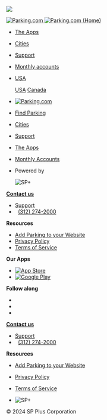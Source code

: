 ![](https://www.facebook.com/tr?id=1520126381624271&ev=PageView&noscript=1)  

 [![Parking.com](/img/unity/logo_header_mobile.png) ![Parking.com (Home)](/img/unity/img_logo_mobile_drk@2x.png)](https://parking.com/)

* [The Apps](https://parking.com/apps)
* [Cities](https://parking.com/cities)
* [Support](https://parking.com/support)
* [Monthly accounts](https://parking.com/monthly/account_access)
* [USA](javascript:void(0))
    
    [USA](https://parking.com/) [Canada](https://parking.com/ca)
    

* [![Parking.com](/img/unity/logo_header_mobile.png)](https://parking.com/)
* [Find Parking](https://parking.com/)
* [Cities](https://parking.com/cities)
* [Support](https://parking.com/support)
* [The Apps](https://parking.com/apps)
* [Monthly Accounts](https://parking.com/monthly/account_access)
* Powered by
    
    ![SP+](/img/unity/SP+ParkingLogo_footer.png)
    

**[Contact us](http://contact.parking.com/)**

* [Support](https://parking.com/support)
*   [(312) 274-2000](tel:3122742000)

**Resources**

* [Add Parking to your Website](https://parking.com/how-to-add-parking-info-to-your-website)
* [Privacy Policy](https://parking.com/privacy-policy/)
* [Terms of Service](https://parking.com/terms-and-conditions/)

**Our Apps**

* [![App Store](/img/unity/download-on-appstore-border.svg)](https://itunes.apple.com/us/app/parking-com/id1414389805?ls=1&mt=8)
* [![Google Play](/img/unity/btn_app_store_android_white@2x.png)](https://play.google.com/store/apps/details?id=com.spplus.parking)

**Follow along**

* [](https://www.facebook.com/parkingcom "Facebook")
* [](https://www.twitter.com/com_parking "Twitter")
* [](https://www.instagram.com/parkingcom "Instagram")

**[Contact us](http://contact.parking.com/)**

* [Support](https://parking.com/support)
*   [(312) 274-2000](tel:3122742000)

**Resources**

* [Add Parking to your Website](https://parking.com/how-to-add-parking-info-to-your-website)
* [Privacy Policy](https://parking.com/privacy-policy/)
* [Terms of Service](https://parking.com/terms-and-conditions/)

* ![SP+](/img/unity/Metropolis_Subsidiary_SP+_Horizontal_White.png)
    

© 2024 SP Plus Corporation